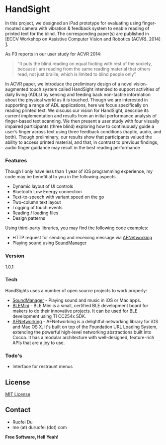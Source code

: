 # HandSight

In this project, we designed an iPad prototype for evaluating using finger-mouted camera with vibration & feedback system to enable reading of printed text for the blind. The corresponding paper(s) are published in [ECCV Workshop on Assistive Computer Vision and Robotics (ACVR). 2014] [1]. 

As P3 reports in our user study for ACVR 2014:

> “It puts the blind reading on equal footing with rest of the society, because I am reading from the same reading material that others read, not just braille, which is limited to blind people only”.

In ACVR paper, we introduce the preliminary design of a novel vision-augmented touch system called HandSight intended to support activities of daily living (ADLs) by sensing and feeding back non-tactile information about the physical world as it is touched. Though we are interested in supporting a range of ADL applications, here we focus specifically on reading printed text. We discuss our vision for HandSight, describe its current implementation and results from an initial performance analysis of finger-based text scanning. We then present a user study with four visually impaired participants (three blind) exploring how to continuously guide a user’s finger across text using three feedback conditions (haptic, audio, and both). Though preliminary, our results show that participants valued the ability to access printed material, and that, in contrast to previous findings, audio finger guidance may result in the best reading performance

### Features
Though I only have less than 1 year of iOS programming experience, my code may be benefitial to you in the following aspects

  - Dynamic layout of UI controls
  - Bluetooth Low Energy connection 
  - Text-to-speech with variant speed on the go
  - Two-column text layout
  - Logging of touch events
  - Reading / loading files
  - Design patterns

Using third-party libraries, you may find the following code examples:
  
  - HTTP request for sending and receiving message via [AFNetworking]
  - Playing sound using [SoundManager]

### Version
1.0.1

### Tech

HandSights uses a number of open source projects to work properly:

* [SoundManager] - Playing sound and music in iOS or Mac apps.
* [BLEMini] - BLE Mini is a small, certified BLE development board for makers to do their innovative projects. It can be used for BLE development using TI CC254x SDK.
* [AFNetworking] - AFNetworking is a delightful networking library for iOS and Mac OS X. It's built on top of the Foundation URL Loading System, extending the powerful high-level networking abstractions built into Cocoa. It has a modular architecture with well-designed, feature-rich APIs that are a joy to use.

### Todo's

 - Interface for restraunt menus

License
----

[MIT License]

Contact
----
  - Ruofei Du 
  - me (at) duruofei (dot) com

**Free Software, Hell Yeah!**


[1]:http://www.cs.umd.edu/~jonf/publications/Stearns_TheDesignAndPreliminaryEvaluationOfAFingerMountedCameraAndFeedbackSystemToEnableReadingForTheBlind_ACVR2014.pdf
[BLEMini]:https://github.com/RedBearLab/BLEMini
[SoundManager]:https://github.com/nicklockwood/SoundManager
[MIT License]:http://en.wikipedia.org/wiki/MIT_License
[AFNetworking]:https://github.com/AFNetworking/AFNetworking
